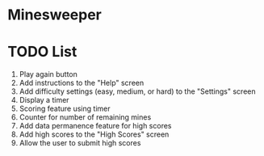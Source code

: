 # Minesweeper

# TODO List
1) Play again button
2) Add instructions to the "Help" screen
3) Add difficulty settings (easy, medium, or hard) to the "Settings" screen
4) Display a timer
5) Scoring feature using timer 
6) Counter for number of remaining mines
7) Add data permanence feature for high scores
8) Add high scores to the "High Scores" screen
9) Allow the user to submit high scores
